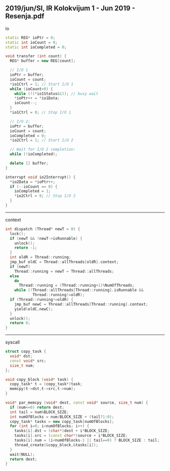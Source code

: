 2019/jun/SI, IR Kolokvijum 1 - Jun 2019 - Resenja.pdf
--------------------------------------------------------------------------------
io
```cpp
static REG* ioPtr = 0;
static int ioCount = 0;
static int ioCompleted = 0;

void transfer (int count) {
  REG* buffer = new REG[count];

  // I/O 1
  ioPtr = buffer;
  ioCount = count;
  *io1Ctrl = 1; // Start I/O 1
  while (ioCount>0) {
    while (!(*io1Status&1)); // busy wait
    *ioPtr++ = *io1Data;
    ioCount--;
  }
  *io1Ctrl = 0; // Stop I/O 1

  // I/O 2:
  ioPtr = buffer;
  ioCount = count;
  ioCompleted = 0;
  *io2Ctrl = 1; // Start I/O 2

  // Wait for I/O 2 completion:
  while (!ioCompleted);

  delete [] buffer;
}

interrupt void io2Interrupt() {
  *io2Data = *ioPtr++;
  if (--ioCount == 0) {
    ioCompleted = 1;
    *io2Ctrl = 0; // Stop I/O 2
  }
}
```

--------------------------------------------------------------------------------
context
```cpp
int dispatch (Thread* newT = 0) {
  lock();
  if (newT && !newT->isRunnable) {
    unlock();
    return -1;
  }
  int oldR = Thread::running;
  jmp_buf oldC = Thread::allThreads[oldR].context;
  if (newT)
    Thread::running = newT – Thread::allThreads;
  else
    do
      Thread::running = (Thread::running+1)%NumOfThreads;
    while (!Thread::allThreads[Thread::running].isRunnable &&
            Thread::running!=oldR);
  if (Thread::running!=oldR) {
    jmp_buf newC = Thread::allThreads[Thread::running].context;
    yield(oldC,newC);
  }
  unlock();
  return 0;
}
```

--------------------------------------------------------------------------------
syscall
```cpp
struct copy_task {
  void* dst;
  const void* src;
  size_t num;
};

void copy_block (void* task) {
  copy_task* t = (copy_task*)task;
  memcpy(t->dst,t->src,t->num);
}

void* par_memcpy (void* dest, const void* source, size_t num) {
  if (num<=0) return dest;
  int tail = num%BLOCK_SIZE;
  int numOfBlocks = num/BLOCK_SIZE + (tail?1:0);
  copy_task* tasks = new copy_task[numOfBlocks];
  for (int i=0; i<numOfBlocks; i++) {
    tasks[i].dst = (char*)dest + i*BLOCK_SIZE;
    tasks[i].src = (const char*)source + i*BLOCK_SIZE;
    tasks[i].num = (i<numOfBlocks-1 || tail==0) ? BLOCK_SIZE : tail;
    thread_create(&copy_block,&tasks[i]);
  }
  wait(NULL);
  return dest;
}
```
